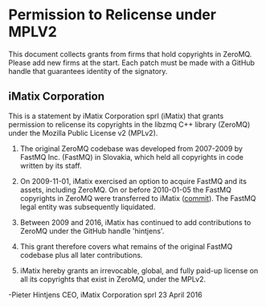 # Permission to Relicense under MPLV2

This document collects grants from firms that hold copyrights in ZeroMQ. Please add new firms at the start. Each patch must be made with a GitHub handle that guarantees identity of the signatory.

## iMatix Corporation

This is a statement by iMatix Corporation sprl (iMatix) that grants permission to relicense its copyrights in the libzmq C++ library (ZeroMQ) under the Mozilla Public License v2 (MPLv2).

1. The original ZeroMQ codebase was developed from 2007-2009 by FastMQ Inc. (FastMQ) in Slovakia, which held all copyrights in code written by its staff.

2. On 2009-11-01, iMatix exercised an option to acquire FastMQ and its assets,
including ZeroMQ. On or before 2010-01-05 the FastMQ copyrights in ZeroMQ were
transferred to iMatix ([commit](https://github.com/zeromq/libzmq/commit/4f6baf4dde627656b63cc4e2acdb78a8577ba640)). The FastMQ legal entity was subsequently liquidated.

3. Between 2009 and 2016, iMatix has continued to add contributions to ZeroMQ under the GitHub handle 'hintjens'.

4. This grant therefore covers what remains of the original FastMQ codebase plus all later contributions.

5. iMatix hereby grants an irrevocable, global, and fully paid-up license on all its copyrights that exist in ZeroMQ, under the MPLv2.

-Pieter Hintjens
CEO, iMatix Corporation sprl
23 April 2016
